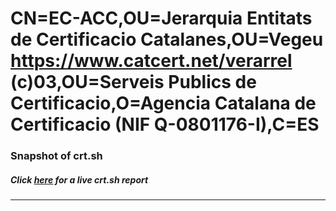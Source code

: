 # CN=EC-ACC,OU=Jerarquia Entitats de Certificacio Catalanes,OU=Vegeu https://www.catcert.net/verarrel (c)03,OU=Serveis Publics de Certificacio,O=Agencia Catalana de Certificacio (NIF Q-0801176-I),C=ES
### Snapshot of crt.sh
##### Click [here](https://crt.sh/?q=Serial_541CB42FC7882A75541A963DECE5EB93) for a live crt.sh report

---
